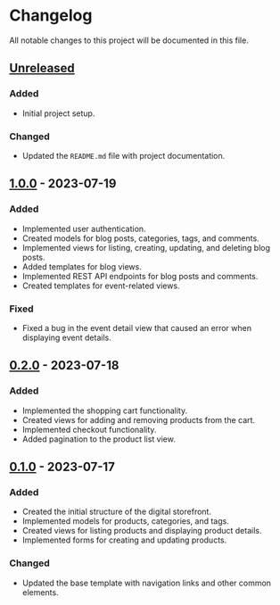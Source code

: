 # Changelog

All notable changes to this project will be documented in this file.

## [Unreleased]

### Added

- Initial project setup.

### Changed

- Updated the `README.md` file with project documentation.

## [1.0.0] - 2023-07-19

### Added

- Implemented user authentication.
- Created models for blog posts, categories, tags, and comments.
- Implemented views for listing, creating, updating, and deleting blog posts.
- Added templates for blog views.
- Implemented REST API endpoints for blog posts and comments.
- Created templates for event-related views.

### Fixed

- Fixed a bug in the event detail view that caused an error when displaying event details.

## [0.2.0] - 2023-07-18

### Added

- Implemented the shopping cart functionality.
- Created views for adding and removing products from the cart.
- Implemented checkout functionality.
- Added pagination to the product list view.

## [0.1.0] - 2023-07-17

### Added

- Created the initial structure of the digital storefront.
- Implemented models for products, categories, and tags.
- Created views for listing products and displaying product details.
- Implemented forms for creating and updating products.

### Changed

- Updated the base template with navigation links and other common elements.

[Unreleased]: https://github.com/yourusername/yourproject/compare/v1.0.0...HEAD
[1.0.0]: https://github.com/yourusername/yourproject/compare/v0.2.0...v1.0.0
[0.2.0]: https://github.com/yourusername/yourproject/compare/v0.1.0...v0.2.0
[0.1.0]: https://github.com/yourusername/yourproject/releases/tag/v0.1.0
